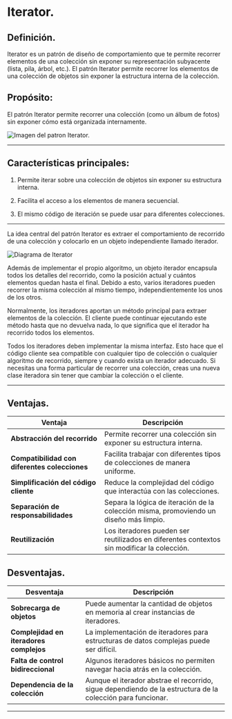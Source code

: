 # Iterator.

## Definición.
Iterator es un patrón de diseño de comportamiento que te permite recorrer elementos de una colección sin exponer su representación subyacente (lista, pila, árbol, etc.).
El patrón Iterator permite recorrer los elementos de una colección de objetos sin exponer la estructura interna de la colección.

## Propósito: 
El patrón Iterator permite recorrer una colección (como un álbum de fotos) sin exponer cómo está organizada internamente.

![Imagen del patron Iterator.](https://refactoring.guru/images/patterns/content/iterator/iterator-es.png?id=79d47b82a1e72adaaa70d8e1a3b10a4e)

-------
## Características principales:
1. Permite iterar sobre una colección de objetos sin exponer su estructura interna.

2. Facilita el acceso a los elementos de manera secuencial.

3. El mismo código de iteración se puede usar para diferentes colecciones.
---------
La idea central del patrón Iterator es extraer el comportamiento de recorrido de una colección y colocarlo en un objeto independiente llamado iterador.

![Diagrama de Iterator](https://refactoring.guru/images/patterns/diagrams/iterator/solution1.png?id=2f5fbcce6099d8ea09b2fbb83e3e7059)

Además de implementar el propio algoritmo, un objeto iterador encapsula todos los detalles del recorrido, como la posición actual y cuántos elementos quedan hasta el final. Debido a esto, varios iteradores pueden recorrer la misma colección al mismo tiempo, independientemente los unos de los otros.

Normalmente, los iteradores aportan un método principal para extraer elementos de la colección. El cliente puede continuar ejecutando este método hasta que no devuelva nada, lo que significa que el iterador ha recorrido todos los elementos.

Todos los iteradores deben implementar la misma interfaz. Esto hace que el código cliente sea compatible con cualquier tipo de colección o cualquier algoritmo de recorrido, siempre y cuando exista un iterador adecuado. Si necesitas una forma particular de recorrer una colección, creas una nueva clase iteradora sin tener que cambiar la colección o el cliente.

---------
## Ventajas.

| **Ventaja**                          | **Descripción**                                                                                      |
|--------------------------------------|------------------------------------------------------------------------------------------------------|
| **Abstracción del recorrido**        | Permite recorrer una colección sin exponer su estructura interna.                                   |
| **Compatibilidad con diferentes colecciones** | Facilita trabajar con diferentes tipos de colecciones de manera uniforme.                          |
| **Simplificación del código cliente**| Reduce la complejidad del código que interactúa con las colecciones.                                |
| **Separación de responsabilidades** | Separa la lógica de iteración de la colección misma, promoviendo un diseño más limpio.              |
| **Reutilización**                    | Los iteradores pueden ser reutilizados en diferentes contextos sin modificar la colección.          |

## Desventajas.

| **Desventaja**                     | **Descripción**                                                                                              |
|------------------------------------|--------------------------------------------------------------------------------------------------------------|
| **Sobrecarga de objetos**          | Puede aumentar la cantidad de objetos en memoria al crear instancias de iteradores.                         |
| **Complejidad en iteradores complejos** | La implementación de iteradores para estructuras de datos complejas puede ser difícil.                     |
| **Falta de control bidireccional** | Algunos iteradores básicos no permiten navegar hacia atrás en la colección.                                |
| **Dependencia de la colección**    | Aunque el iterador abstrae el recorrido, sigue dependiendo de la estructura de la colección para funcionar. |
-----------

